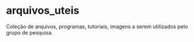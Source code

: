 # arquivos_uteis

Coleção de arquivos, programas, tutoriais, imagens a serem utilizados pelo grupo de pesquisa.
